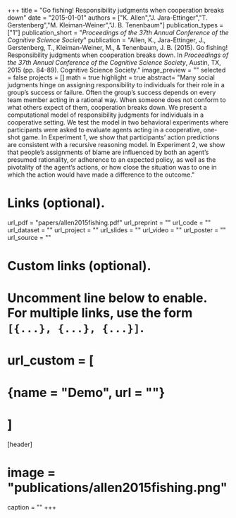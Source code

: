 +++
title = "Go fishing! Responsibility judgments when cooperation breaks down"
date = "2015-01-01"
authors = ["K. Allen","J. Jara-Ettinger","T. Gerstenberg","M. Kleiman-Weiner","J. B. Tenenbaum"]
publication_types = ["1"]
publication_short = "_Proceedings of the 37th Annual Conference of the Cognitive Science Society_"
publication = "Allen, K., Jara-Ettinger, J., Gerstenberg, T., Kleiman-Weiner, M., & Tenenbaum, J. B. (2015). Go fishing! Responsibility judgments when cooperation breaks down. In _Proceedings of the 37th Annual Conference of the Cognitive Science Society_, Austin, TX, 2015 (pp. 84-89). Cognitive Science Society."
image_preview = ""
selected = false
projects = []
math = true
highlight = true
abstract= "Many social judgments hinge on assigning responsibility to individuals for their role in a group’s success or failure. Often the group’s success depends on every team member acting in a rational way. When someone does not conform to what others expect of them, cooperation breaks down. We present a computational model of responsibility judgments for individuals in a cooperative setting. We test the model in two behavioral experiments where participants were asked to evaluate agents acting in a cooperative, one-shot game. In Experiment 1, we show that participants’ action predictions are consistent with a recursive reasoning model. In Experiment 2, we show that people’s assignments of blame are influenced by both an agent’s presumed rationality, or adherence to an expected policy, as well as the pivotality of the agent’s actions, or how close the situation was to one in which the action would have made a difference to the outcome."

# Links (optional).
url_pdf = "papers/allen2015fishing.pdf"
url_preprint = ""
url_code = ""
url_dataset = ""
url_project = ""
url_slides = ""
url_video = ""
url_poster = ""
url_source = ""

# Custom links (optional).
#   Uncomment line below to enable. For multiple links, use the form `[{...}, {...}, {...}]`.
# url_custom = [
# {name = "Demo", url = ""}
# ]

[header]
# image = "publications/allen2015fishing.png"
caption = ""
+++